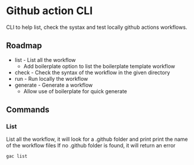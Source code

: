 # Github action CLI

CLI to help list, check the systax and test locally github actions workflows.

## Roadmap

* list - List all the workflow
    * Add boilerplate option to list the boilerplate template workflow
* check - Check the syntax of the workflow in the given directory
* run - Run locally the workflow
* generate - Generate a workflow
    * Allow use of boilerplate for quick generate

## Commands

### List

List all the workflow, it will look for a .github folder and print print the name of the workflow files
If no .github folder is found, it will return an error

```
gac list
```

